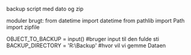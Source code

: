 backup script med dato og zip

moduler brugt:
from datetime import datetime
from pathlib import Path
import zipfile

OBJECT_TO_BACKUP = input()  #bruger input til den fulde sti
BACKUP_DIRECTORY = 'R:\Backup'  #hvor vil vi gemme Dataen

